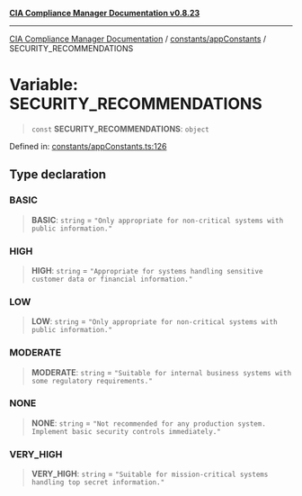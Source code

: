 [**CIA Compliance Manager Documentation v0.8.23**](../../../README.md)

***

[CIA Compliance Manager Documentation](../../../modules.md) / [constants/appConstants](../README.md) / SECURITY\_RECOMMENDATIONS

# Variable: SECURITY\_RECOMMENDATIONS

> `const` **SECURITY\_RECOMMENDATIONS**: `object`

Defined in: [constants/appConstants.ts:126](https://github.com/Hack23/cia-compliance-manager/blob/55488ba3ac0003e4435eb3634b6ab6e9b8b05a9b/src/constants/appConstants.ts#L126)

## Type declaration

### BASIC

> **BASIC**: `string` = `"Only appropriate for non-critical systems with public information."`

### HIGH

> **HIGH**: `string` = `"Appropriate for systems handling sensitive customer data or financial information."`

### LOW

> **LOW**: `string` = `"Only appropriate for non-critical systems with public information."`

### MODERATE

> **MODERATE**: `string` = `"Suitable for internal business systems with some regulatory requirements."`

### NONE

> **NONE**: `string` = `"Not recommended for any production system. Implement basic security controls immediately."`

### VERY\_HIGH

> **VERY\_HIGH**: `string` = `"Suitable for mission-critical systems handling top secret information."`
